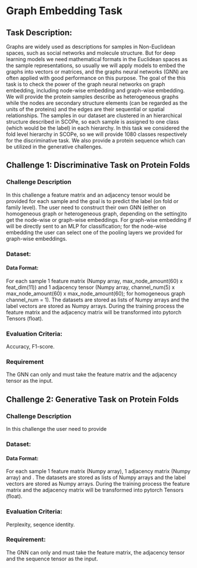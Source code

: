 # Graph Embedding Task

## Task Description:
Graphs are widely used as descriptions for samples in Non-Euclidean spaces, such as social networks and molecule structure. But for deep learning models we need mathematical formats in the Euclidean spaces as the sample representations, so usually we will apply models to embed the graphs into vectors or matrices, and the graphs neural networks (GNN) are often applied with good performance on this purpose. The goal of the this task is to check the power of the graph neural networks on graph embedding, including node-wise embedding and graph-wise embedding. We will provide the protein samples describe as heterogeneous graphs while the nodes are secondary structure elements (can be regarded as the units of the proteins) and the edges are their sequential or spatial relationships. The samples in our dataset are clustered in an hierarchical structure described in SCOPe, so each sample is assigned to one class (which would be the label) in each hierarchy. In this task we considered the fold level hierarchy in SCOPe, so we will provide 1080 classes respectively for the discriminative task. We also provide a protein sequence which can be utilized in the generative challenges.

## Challenge 1: Discriminative Task on Protein Folds 

### Challenge Description
In this challenge a feature matrix and an adjacency tensor would be provided for each sample and the goal is to predict the label (on fold or family level). The user need to construct their own GNN (either on homogeneous graph or heterogeneous graph, depending on the setting)to get the node-wise or graph-wise embeddings. For graph-wise embedding if will be directly sent to an MLP for classification; for the node-wise embedding the user can select one of the pooling layers we provided for graph-wise embeddings.

### Dataset:

#### Data Format: 
For each sample 1 feature matrix (Numpy array, max_node_amount(60) x feat_dim(11)) and 1 adjacency tensor (Numpy array, channel_num(5) x max_node_amount(60) x max_node_amount(60); for homogeneous graph channel_num = 1). The datasets are stored as lists of Numpy arrays and the label vectors are stored as Numpy arrays. During the training process the feature matrix and the adjacency matrix will be transformed into pytorch Tensors (float).

### Evaluation Criteria: 
Accuracy, F1-score.

### Requirement
The GNN can only and must take the feature matrix and the adjacency tensor as the input.

## Challenge 2: Generative Task on Protein Folds

### Challenge Description
In this challenge the user need to provide 

### Dataset:

#### Data Format:
For each sample 1 feature matrix (Numpy array), 1 adjacency matrix (Numpy array) and . The datasets are stored as lists of Numpy arrays and the label vectors are stored as Numpy arrays. During the training process the feature matrix and the adjacency matrix will be transformed into pytorch Tensors (float).

### Evaluation Criteria: 
Perplexity, seqence identity.

### Requirement:
The GNN can only and must take the feature matrix, the adjacency tensor and the sequence tensor as the input.
